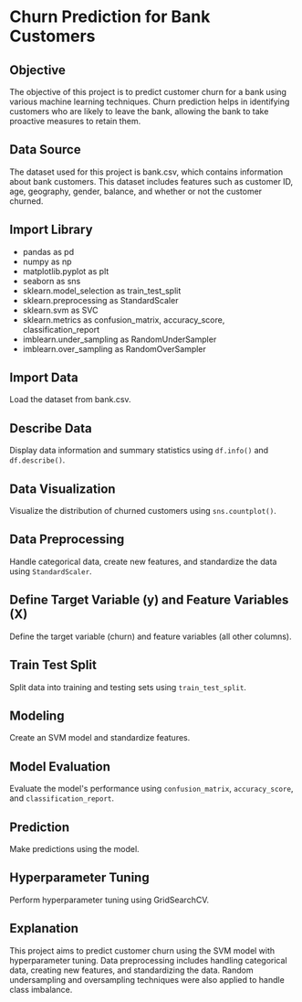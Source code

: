 # Churn Prediction for Bank Customers

## Objective

The objective of this project is to predict customer churn for a bank using various machine learning techniques. Churn prediction helps in identifying customers who are likely to leave the bank, allowing the bank to take proactive measures to retain them.

## Data Source

The dataset used for this project is bank.csv, which contains information about bank customers. This dataset includes features such as customer ID, age, geography, gender, balance, and whether or not the customer churned.

## Import Library

- pandas as pd
- numpy as np
- matplotlib.pyplot as plt
- seaborn as sns
- sklearn.model_selection as train_test_split
- sklearn.preprocessing as StandardScaler
- sklearn.svm as SVC
- sklearn.metrics as confusion_matrix, accuracy_score, classification_report
- imblearn.under_sampling as RandomUnderSampler
- imblearn.over_sampling as RandomOverSampler

## Import Data

Load the dataset from bank.csv.

## Describe Data

Display data information and summary statistics using `df.info()` and `df.describe()`.

## Data Visualization

Visualize the distribution of churned customers using `sns.countplot()`.

## Data Preprocessing

Handle categorical data, create new features, and standardize the data using `StandardScaler`.

## Define Target Variable (y) and Feature Variables (X)

Define the target variable (churn) and feature variables (all other columns).

## Train Test Split

Split data into training and testing sets using `train_test_split`.

## Modeling

Create an SVM model and standardize features.

## Model Evaluation

Evaluate the model's performance using `confusion_matrix`, `accuracy_score`, and `classification_report`.

## Prediction

Make predictions using the model.

## Hyperparameter Tuning

Perform hyperparameter tuning using GridSearchCV.

## Explanation

This project aims to predict customer churn using the SVM model with hyperparameter tuning. Data preprocessing includes handling categorical data, creating new features, and standardizing the data. Random undersampling and oversampling techniques were also applied to handle class imbalance.
